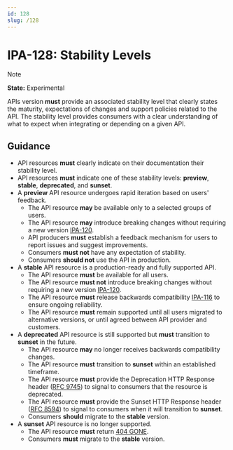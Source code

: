```yaml
---
id: 128
slug: /128
---
```


# IPA-128: Stability Levels

> [!NOTE]  
> **State:** Experimental

APIs version **must** provide an associated stability level that clearly states
the maturity, expectations of changes and support policies related to the API.
The stability level provides consumers with a clear understanding of what to
expect when integrating or depending on a given API.

## Guidance

- API resources **must** clearly indicate on their documentation their stability
  level.
- API resources **must** indicate one of these stability levels: **preview**,
  **stable**, **deprecated**, and **sunset**.
- A **preview** API resource undergoes rapid iteration based on users' feedback.
  - The API resource **may** be available only to a selected groups of users.
  - The API resource **may** introduce breaking changes without requiring a new
    version [IPA-120](0120.md).
  - API producers **must** establish a feedback mechanism for users to report
    issues and suggest improvements.
  - Consumers **must not** have any expectation of stability.
  - Consumers **should not** use the API in production.
- A **stable** API resource is a production-ready and fully supported API.
  - The API resource **must** be available for all users.
  - The API resource **must not** introduce breaking changes without requiring a
    new version [IPA-120](0120.md).
  - The API resource **must** release backwards compatibility [IPA-116](0116.md)
    to ensure ongoing reliability.
  - The API resource **must** remain supported until all users migrated to
    alternative versions, or until agreed between API provider and customers.
- A **deprecated** API resource is still supported but **must** transition to
  **sunset** in the future.
  - The API resource **may** no longer receives backwards compatibility changes.
  - The API resource **must** transition to **sunset** within an established
    timeframe.
  - The API resource **must** provide the Deprecation HTTP Response header
    ([RFC 9745](https://datatracker.ietf.org/doc/rfc9745/)) to signal to
    consumers that the resource is deprecated.
  - The API resource **must** provide the Sunset HTTP Response header
    ([RFC 8594](https://datatracker.ietf.org/doc/html/rfc8594)) to signal to
    consumers when it will transition to **sunset**.
  - Consumers **should** migrate to the **stable** version.
- A **sunset** API resource is no longer supported.
  - The API resource **must** return
    [404 GONE](https://developer.mozilla.org/en-US/docs/Web/HTTP/Reference/Status/410).
  - Consumers **must** migrate to the **stable** version.
